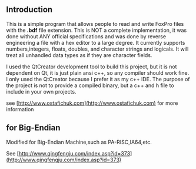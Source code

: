 ## Introduction
This is a simple program that allows people to read and write FoxPro files with the **.bdf** file extension.
This is NOT a complete implementation, it was done without ANY official specifications and was done by reverse engineering a file with a hex editor to a large degree.  It currently supports numbers,integers, floats, doubles, and character strings and logicals.  It will treat all unhandled data types as if they are character fields.

I used the QtCreator development tool to build this project, but it is not dependent on Qt, it is just plain ansi c++, so any compiler should work fine.
I only used the QtCreator because I prefer it as my c++ IDE.
The purpose of the project is not to provide a compiled binary, but a c++ and h file to include in your own projects.

see [http://www.ostafichuk.com](http://www.ostafichuk.com) for more information

## for Big-Endian
Modified for Big-Endian Machine,such as PA-RISC,IA64,etc.

See [http://www.qingfengju.com/index.asp?id=373](http://www.qingfengju.com/index.asp?id=373)
